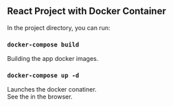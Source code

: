 
## React Project with Docker Container

In the project directory, you can run:

### `docker-compose build`

Building the app docker images.<br />

### `docker-compose up -d`

Launches the docker conatiner.<br />
See the in the browser.

